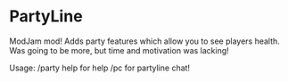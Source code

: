 PartyLine
======

ModJam mod! Adds party features which allow you to see players health. Was going to be more, but time and motivation was lacking!

Usage: /party help for help
/pc for partyline chat!